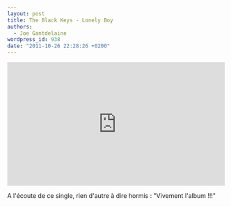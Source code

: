 ```yaml
---
layout: post
title: The Black Keys - Lonely Boy
authors:
  - Joe Gantdelaine
wordpress_id: 938
date: "2011-10-26 22:28:26 +0200"
---
```


<iframe width="500" height="284" src="http://www.youtube.com/embed/a_426RiwST8" frameborder="0" allowfullscreen></iframe>

A l'écoute de ce single, rien d'autre à dire hormis : "Vivement l'album !!!"
